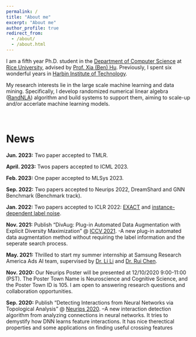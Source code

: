 ```yaml
---
permalink: /
title: "About me"
excerpt: "About me"
author_profile: true
redirect_from: 
  - /about/
  - /about.html
---
```


I am a fifth year Ph.D. student in the [Department of Computer Science](https://csweb.rice.edu/) at [Rice University](https://www.rice.edu/), advised by [Prof. Xia (Ben) Hu](http://faculty.cs.tamu.edu/xiahu/index.html). Previously, I spent six wonderful years in [Harbin Institute of Technology](http://en.hit.edu.cn/). 

My research interests lie in the large scale machine learning and data mining. Specifically, I develop randomized numerical linear algebra ([RandNLA](https://arxiv.org/pdf/2302.11474.pdf)) algorithm and build systems to support them, aiming to scale-up and/or accerlate machine learning models.

<br />

News
=====
**Jun. 2023:** Two paper accepted to TMLR.

**April. 2023:** Twos papers accepted to ICML 2023.

**Feb. 2023:** One paper accepted to MLSys 2023.

**Sep. 2022:** Two papers accepted to Neurips 2022, DreamShard and GNN Benchmark (Benchmark track).


**Jan. 2022:** Two papers accepted to ICLR 2022: [EXACT](https://openreview.net/forum?id=vkaMaq95_rX) and [instance-dependent label noise](https://openreview.net/pdf?id=ecH2FKaARUp).

**Nov. 2021:** Publish  “DivAug: Plug-in Automated Data Augmentation with Explicit Diversity Maximization” @ [ICCV 2021](https://arxiv.org/abs/2103.14545). -A new plug-in automated data augmentation method without requiring the label information and the seperate search process.

**May. 2021:** Thrilled to start my summer internship at Samsung Research America Ads AI team, supervised by [Dr. Li Li](https://scholar.google.com/citations?user=FPcI7HkAAAAJ&hl=en) and [Dr. Rui Chen](https://scholar.google.com/citations?user=ngVttWUAAAAJ&hl=en).

**Nov. 2020:** Our Neurips Poster will be presented at 12/10/2020 9:00-11:00 (PST). The Poster Town Name is Neuroscience and Cognitive Science, and the Poster Town ID is 105. I am open to answering research questions and collaboration opportunities.

**Sep. 2020:** Publish “Detecting Interactions from Neural Networks via Topological Analysis”  @ [Neurips 2020](https://proceedings.neurips.cc/paper/2020/file/473803f0f2ebd77d83ee60daaa61f381-Paper.pdf). –A new interaction detection algorithm from analyzing connections in neural networks. It tries to demystify how DNN learns feature interactions. It has nice therectical properties and some applications on finding useful crossing features